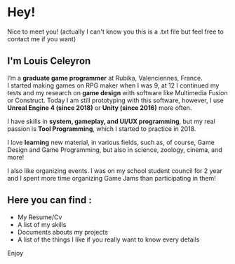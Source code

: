# Hey! 

Nice to meet you! (actually I can't know you this is a .txt file but feel free to contact me if you want)

##  I'm Louis Celeyron 
I’m a **graduate game programmer** at Rubika, Valenciennes, France. I started making games on RPG maker when I was 9, at 12 I continued my tests and my research on **game design** with software like Multimedia Fusion or Construct. 
Today I am still prototyping with this software, however, I use **Unreal Engine 4 (since 2018)** or **Unity (since 2016)** more often.

I have skills in **system, gameplay, and UI/UX programming**, but my real passion is **Tool Programming**, which I started to practice in 2018.

I love **learning** new material, in various fields, such as, of course, Game Design and Game Programming, but also in science, zoology, cinema, and more!

I also like organizing events. I was on my school student council for 2 year and I spent more time organizing Game Jams than participating in them!

## Here you can find :

- My Resume/Cv
- A list of my skills 
- Documents abouts my projects
- A list of the things I like if you really want to know every details 

Enjoy 
